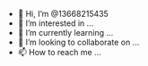 - 👋 Hi, I’m @13668215435
- 👀 I’m interested in ...
- 🌱 I’m currently learning ...
- 💞️ I’m looking to collaborate on ...
- 📫 How to reach me ...

<!---
13668215435/13668215435 is a ✨ special ✨ repository because its `README.md` (this file) appears on your GitHub profile.
You can click the Preview link to take a look at your changes.
--->
